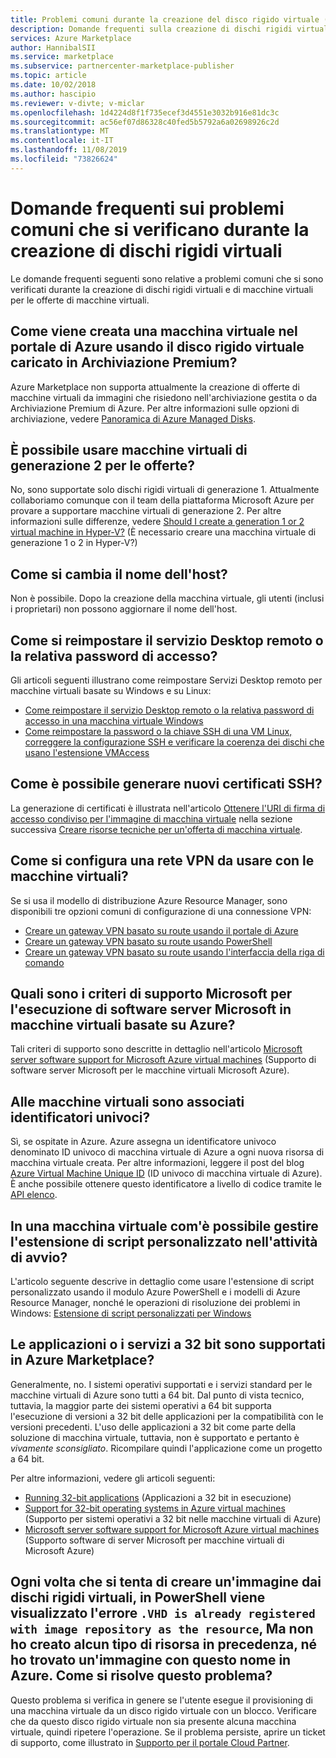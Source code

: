 ```yaml
---
title: Problemi comuni durante la creazione del disco rigido virtuale (FAQ) per Azure Marketplace
description: Domande frequenti sulla creazione di dischi rigidi virtuali e sui problemi associati.
services: Azure Marketplace
author: HannibalSII
ms.service: marketplace
ms.subservice: partnercenter-marketplace-publisher
ms.topic: article
ms.date: 10/02/2018
ms.author: hascipio
ms.reviewer: v-divte; v-miclar
ms.openlocfilehash: 1d4224d8f1f735ecef3d4551e3032b916e81dc3c
ms.sourcegitcommit: ac56ef07d86328c40fed5b5792a6a02698926c2d
ms.translationtype: MT
ms.contentlocale: it-IT
ms.lasthandoff: 11/08/2019
ms.locfileid: "73826624"
---
```

# <a name="common-issues-during-vhd-creation-faq"></a>Domande frequenti sui problemi comuni che si verificano durante la creazione di dischi rigidi virtuali

Le domande frequenti seguenti sono relative a problemi comuni che si sono verificati durante la creazione di dischi rigidi virtuali e di macchine virtuali per le offerte di macchine virtuali. 

## <a name="how-do-you-create-a-vm-from-the-azure-portal-using-the-vhd-that-is-uploaded-to-premium-storage"></a>Come viene creata una macchina virtuale nel portale di Azure usando il disco rigido virtuale caricato in Archiviazione Premium?

Azure Marketplace non supporta attualmente la creazione di offerte di macchine virtuali da immagini che risiedono nell'archiviazione gestita o da Archiviazione Premium di Azure.  Per altre informazioni sulle opzioni di archiviazione, vedere [Panoramica di Azure Managed Disks](https://docs.microsoft.com/azure/virtual-machines/windows/managed-disks-overview).


## <a name="can-you-use-generation-2-vms-for-offers"></a>È possibile usare macchine virtuali di generazione 2 per le offerte?

No, sono supportate solo dischi rigidi virtuali di generazione 1.  Attualmente collaboriamo comunque con il team della piattaforma Microsoft Azure per provare a supportare macchine virtuali di generazione 2.  Per altre informazioni sulle differenze, vedere [Should I create a generation 1 or 2 virtual machine in Hyper-V?](https://docs.microsoft.com/windows-server/virtualization/hyper-v/plan/should-i-create-a-generation-1-or-2-virtual-machine-in-hyper-v) (È necessario creare una macchina virtuale di generazione 1 o 2 in Hyper-V?)


## <a name="how-do-you-change-the-name-of-the-host"></a>Come si cambia il nome dell'host?

Non è possibile.  Dopo la creazione della macchina virtuale, gli utenti (inclusi i proprietari) non possono aggiornare il nome dell'host.


## <a name="how-do-you-reset-the-remote-desktop-service-or-its-sign-in-password"></a>Come si reimpostare il servizio Desktop remoto o la relativa password di accesso?

Gli articoli seguenti illustrano come reimpostare Servizi Desktop remoto per macchine virtuali basate su Windows e su Linux:   

- [Come reimpostare il servizio Desktop remoto o la relativa password di accesso in una macchina virtuale Windows](https://azure.microsoft.com/documentation/articles/virtual-machines-windows-reset-rdp/)
- [Come reimpostare la password o la chiave SSH di una VM Linux, correggere la configurazione SSH e verificare la coerenza dei dischi che usano l'estensione VMAccess](https://azure.microsoft.com/documentation/articles/virtual-machines-linux-classic-reset-access/)


## <a name="how-do-you-generate-new-ssh-certificates"></a>Come è possibile generare nuovi certificati SSH?

La generazione di certificati è illustrata nell'articolo [Ottenere l'URI di firma di accesso condiviso per l'immagine di macchina virtuale](./cpp-get-sas-uri.md) nella sezione successiva [Creare risorse tecniche per un'offerta di macchina virtuale](./cpp-create-technical-assets.md).


## <a name="how-do-you-configure-a-virtual-private-network-vpn-to-work-with-my-vms"></a>Come si configura una rete VPN da usare con le macchine virtuali?

Se si usa il modello di distribuzione Azure Resource Manager, sono disponibili tre opzioni comuni di configurazione di una connessione VPN:
- [Creare un gateway VPN basato su route usando il portale di Azure](https://docs.microsoft.com/azure/vpn-gateway/create-routebased-vpn-gateway-portal)
- [Creare un gateway VPN basato su route usando PowerShell](https://docs.microsoft.com/azure/vpn-gateway/create-routebased-vpn-gateway-powershell)
- [Creare un gateway VPN basato su route usando l'interfaccia della riga di comando](https://docs.microsoft.com/azure/vpn-gateway/create-routebased-vpn-gateway-cli)


## <a name="what-are-microsoft-support-policies-for-running-microsoft-server-software-on-azure-based-vms"></a>Quali sono i criteri di supporto Microsoft per l'esecuzione di software server Microsoft in macchine virtuali basate su Azure?

Tali criteri di supporto sono descritte in dettaglio nell'articolo [Microsoft server software support for Microsoft Azure virtual machines](https://support.microsoft.com/help/2721672/microsoft-server-software-support-for-microsoft-azure-virtual-machines) (Supporto di software server Microsoft per le macchine virtuali Microsoft Azure).


## <a name="do-virtual-machines-have-unique-identifiers-associated-with-them"></a>Alle macchine virtuali sono associati identificatori univoci?

Sì, se ospitate in Azure.  Azure assegna un identificatore univoco denominato ID univoco di macchina virtuale di Azure a ogni nuova risorsa di macchina virtuale creata.  Per altre informazioni, leggere il post del blog [Azure Virtual Machine Unique ID](https://blogs.msdn.microsoft.com/wasimbloch/2016/10/20/azure-virtual-machine-unique-id/) (ID univoco di macchina virtuale di Azure).  È anche possibile ottenere questo identificatore a livello di codice tramite le [API elenco](https://docs.microsoft.com/rest/api/compute/virtualmachines/list).


## <a name="in-a-vm-how-do-you-manage-the-custom-script-extension-in-the-startup-task"></a>In una macchina virtuale com'è possibile gestire l'estensione di script personalizzato nell'attività di avvio?

L'articolo seguente descrive in dettaglio come usare l'estensione di script personalizzato usando il modulo Azure PowerShell e i modelli di Azure Resource Manager, nonché le operazioni di risoluzione dei problemi in Windows: [Estensione di script personalizzati per Windows](https://azure.microsoft.com/documentation/articles/virtual-machines-windows-extensions-customscript/)


## <a name="are-32-bit-applications-or-services-supported-in-the-azure-marketplace"></a>Le applicazioni o i servizi a 32 bit sono supportati in Azure Marketplace?

Generalmente, no.  I sistemi operativi supportati e i servizi standard per le macchine virtuali di Azure sono tutti a 64 bit.  Dal punto di vista tecnico, tuttavia, la maggior parte dei sistemi operativi a 64 bit supporta l'esecuzione di versioni a 32 bit delle applicazioni per la compatibilità con le versioni precedenti.  L'uso delle applicazioni a 32 bit come parte della soluzione di macchina virtuale, tuttavia, non è supportato e pertanto è *vivamente sconsigliato*.  Ricompilare quindi l'applicazione come un progetto a 64 bit.

Per altre informazioni, vedere gli articoli seguenti:
- [Running 32-bit applications](https://docs.microsoft.com/windows/desktop/WinProg64/running-32-bit-applications) (Applicazioni a 32 bit in esecuzione)
- [Support for 32-bit operating systems in Azure virtual machines](https://support.microsoft.com/help/4021388/support-for-32-bit-operating-systems-in-azure-virtual-machines) (Supporto per sistemi operativi a 32 bit nelle macchine virtuali di Azure)
- [Microsoft server software support for Microsoft Azure virtual machines](https://support.microsoft.com/help/2721672/microsoft-server-software-support-for-microsoft-azure-virtual-machines) (Supporto software di server Microsoft per macchine virtuali di Microsoft Azure)


## <a name="every-time-i-try-to-create-an-image-from-my-vhds-i-get-the-error-vhd-is-already-registered-with-image-repository-as-the-resource-in-powershell-i-did-not-create-any-image-before-nor-did-i-find-any-image-with-this-name-in-azure-how-do-i-resolve-this-issue"></a>Ogni volta che si tenta di creare un'immagine dai dischi rigidi virtuali, in PowerShell viene visualizzato l'errore `.VHD is already registered with image repository as the resource`, Ma non ho creato alcun tipo di risorsa in precedenza, né ho trovato un'immagine con questo nome in Azure. Come si risolve questo problema?

Questo problema si verifica in genere se l'utente esegue il provisioning di una macchina virtuale da un disco rigido virtuale con un blocco.  Verificare che da questo disco rigido virtuale non sia presente alcuna macchina virtuale, quindi ripetere l'operazione.  Se il problema persiste, aprire un ticket di supporto, come illustrato in [Supporto per il portale Cloud Partner](https://docs.microsoft.com/azure/marketplace/cloud-partner-portal-orig/cloud-partner-portal-support-for-cloud-partner-portal). 

